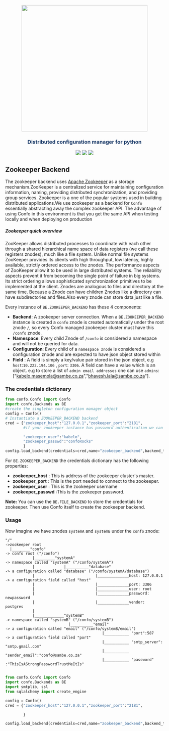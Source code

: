 


<p align="center"><img src="https://raw.githubusercontent.com/sambe-consulting/confo/master/assets/logo.png" width="400"></p>

<p align="center"><h3 style="color: #193967; text-align: center">Distributed configuration manager for python</h3></p>

<p align="center">
<a href="https://github.com/sambe-consulting/confo/actions/workflows/pytest-workflow.yml"><img src="https://github.com/sambe-consulting/confo/actions/workflows/pytest-workflow.yml/badge.svg"></a>
<a href="https://houndci.com"><img src="https://img.shields.io/badge/Reviewed_by-Hound-8E64B0.svg"></a>
<a href="https://github.com/apache/zookeeper/blob/master/LICENSE.txt"><img src="https://img.shields.io/github/license/apache/zookeeper"></a>


</p>

## Zookeeper Backend
The zookeeper backend uses <a href="https://zookeeper.apache.org/">Apache Zookeeper</a> as a storage mechanism.ZooKeeper is a centralized service for maintaining configuration information, naming,
providing distributed synchronization, and providing group services. Zookeeper is a one of the popular systems used in building distributed applications.We use zookeeper as a backend
for `Confo` essentially abstracting away the complex zookeeper API. The advantage of using Confo in this environment is that you get the same API 
when testing locally and when deploying on production

##### Zookeeper quick overview
ZooKeeper allows distributed processes to coordinate with each other through a shared hierarchical 
name space of data registers (we call these registers znodes), much like a file system.
Unlike normal file systems ZooKeeper provides its clients with high throughput, low latency,
highly available, strictly ordered access to the znodes.
The performance aspects of ZooKeeper allow it to be used in large distributed systems.
The reliability aspects prevent it from becoming the single point of failure in big systems. 
Its strict ordering allows sophisticated synchronization primitives to be implemented at the client.
Znodes are analogous to files and directory at the same time. Because a Znode can have children Znodes like a 
directory can have subdirectories and files.Also every znode can store data just like a file.  


Every instance of `BE.ZOOKEEPER_BACKEND` has these 4 components:

- **Backend**:  A zookeeper server connection. When a `BE.ZOOKEEPER_BACKEND` instance is created a `confo` znode is created automatically under the 
  root znode `/`, so every Confo managed zookeeper cluster must have this `/confo` znode.
- **Namespace**: Every child Znode of `/confo` is considered a namespace and will not be queried for data. 
- **Configuration**: Every child of a `namespace znode` is considered a configuration znode and are expected to have json object stored within
- **Field** : A field is simply a key/value pair stored in the json object, e.g `host`:`10.222.194.106` , `port`: `3306`. A field can have a value which is an object. e.g to store a list of 
   `admin email addresses` one can use `admins`: ["kabelo.masemola@sambe.co.za","bhavesh.lala@sambe.co.za"].

### The credentials dictionary

```python
from confo.Confo import Confo
import confo.Backends as BE
#create the singleton configuration manager object 
config = Confo()
# Instantiate a ZOOKEEPER_BACKEND backend 
cred = {"zookeeper_host":"127.0.0.1","zookeeper_port":"2181",
        #if your zookeeper instance has password authentication we can also send 

        "zookeeper_user":"kabelo",
        "zookeeper_passwd":"confoRocks"
        }
config.load_backend(credentials=cred,name="zookeeper_backend",backend_type=BE.ZOOKEEPER_BACKEND )
```


For  `BE.ZOOKEEPER_BACKEND` the credentials dictionary has the following properties:

- **zookeeper_host** : This is address of the zookeeper cluster's master. 
- **zookeeper_port** : This is the port needed to connect to the zookeeper.
- **zookeeper_user** : This is the zookeeper username
- **zookeeper_passwd** :This is the zookeeper password. 

**Note:**
You can use the  `BE.FILE_BACKEND` to store the credentials for zookeeper. Then use Confo itself to create the zookeeper backend.

### Usage


 Now imagine we have znodes `systemA` and `systemB` under the `confo` znode:

``` 
"/"                                                                          ->zookeeper root 
  |________"confo"                                                           -> confo root ("/confo")
            |_________"systemA"                                              -> namespace called "systemA" ("/confo/systemA")
            |             |__________"database"                              -> a configuration called "database" ("/confo/systemA/database")
            |                           |______________host: 127.0.0.1       -> a configuration field called "host"
            |                           |______________port: 3306 
            |                           |______________user: root 
            |                           |______________password: newpassword
            |                           |______________vendor: postgres 
            |
            |_____________"systemB"                                          -> namespace called "systemB" ("/confo/systemB")  
                            |__________"email"                               -> a configuration called "email" ("/confo/systemB/email")
                                           |___________ "port":587           -> a configuration field called "port"
                                           |___________ "smtp_server": "smtp.gmail.com"
                                           |___________ "sender_email":"confo@sambe.co.za"
                                           |___________ "password" :"ThisIsAStrongPasswordTrustMeItIs"            
                                        

```


```python
from confo.Confo import Confo
import confo.Backends as BE
import smtplib, ssl
from sqlalchemy import create_engine

config = Confo()
cred = {"zookeeper_host":"127.0.0.1","zookeeper_port":"2181",

        }

config.load_backend(credentials=cred,name="zookeeper_backend",backend_type=BE.ZOOKEEPER_BACKEND )

    

```
